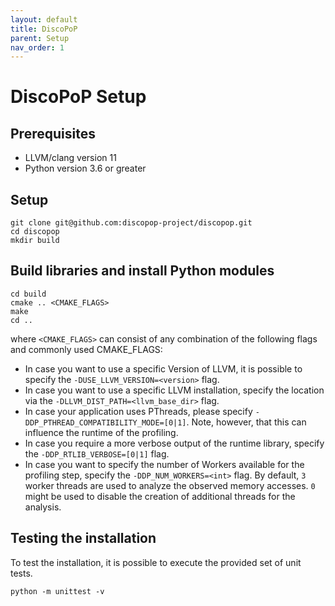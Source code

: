 ```yaml
---
layout: default
title: DiscoPoP
parent: Setup
nav_order: 1
---
```


# DiscoPoP Setup
## Prerequisites
- LLVM/clang version 11
- Python version 3.6 or greater

## Setup
```
git clone git@github.com:discopop-project/discopop.git
cd discopop
mkdir build
```

## Build libraries and install Python modules
```
cd build
cmake .. <CMAKE_FLAGS>
make
cd ..
```

where `<CMAKE_FLAGS>` can consist of any combination of the following flags and commonly used CMAKE_FLAGS:
- In case you want to use a specific Version of LLVM, it is possible to specify the `-DUSE_LLVM_VERSION=<version>` flag.
- In case you want to use a specific LLVM installation, specify the location via the `-DLLVM_DIST_PATH=<llvm_base_dir>` flag.
- In case your application uses PThreads, please specify `-DDP_PTHREAD_COMPATIBILITY_MODE=[0|1]`. Note, however, that this can influence the runtime of the profiling.
- In case you require a more verbose output of the runtime library, specify the `-DDP_RTLIB_VERBOSE=[0|1]` flag.
- In case you want to specify the number of Workers available for the profiling step, specify the `-DDP_NUM_WORKERS=<int>` flag. By default, `3` worker threads are used to analyze the observed memory accesses. `0` might be used to disable the creation of additional threads for the analysis.

## Testing the installation
To test the installation, it is possible to execute the provided set of unit tests.
```
python -m unittest -v
```
